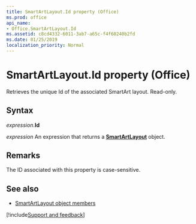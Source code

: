 ```yaml
---
title: SmartArtLayout.Id property (Office)
ms.prod: office
api_name:
- Office.SmartArtLayout.Id
ms.assetid: c8cd4332-6011-3ab7-a65c-f4f60240b2fd
ms.date: 01/25/2019
localization_priority: Normal
---
```



# SmartArtLayout.Id property (Office)

Retrieves the unique Id of the associated SmartArt layout. Read-only.


## Syntax

_expression_.**Id**

_expression_ An expression that returns a **[SmartArtLayout](Office.SmartArtLayout.md)** object.


## Remarks

The ID associated with this property is case-sensitive.


## See also

- [SmartArtLayout object members](overview/Library-Reference/smartartlayout-members-office.md)



[!include[Support and feedback](~/includes/feedback-boilerplate.md)]